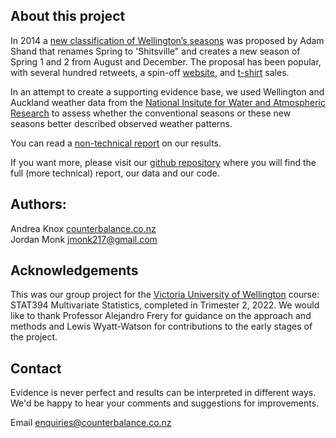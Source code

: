 ## About this project

In 2014 a [new classification of Wellington’s seasons](https://twitter.com/adamshand/status/513197000930521089?cxt=HHwWgsCTxIH9np8OAAAA) was proposed by Adam Shand that renames Spring to 'Shitsville" and creates a new season of Spring 1 and 2 from August and December. The proposal has been popular, with several hundred retweets, a spin-off [website](https://www.realnzweather.com), and [t-shirt](https://shitsville.printmighty.co.nz) sales.  

In an attempt to create a supporting evidence base, we used Wellington and Auckland weather data from the [National Insitute for Water and Atmospheric Research](https://cliflo.niwa.co.nz/) to assess whether the conventional seasons or these new seasons better described observed weather patterns. 

You can read a [non-technical report](https://andreaknox-nz.github.io/real_seasons/non_technical_report/Non-technical_report_html.html) on our results.

If you want more, please visit our [github repository](https://github.com/andreaknox-nz/real_seasons) where you will find the full (more technical) report, our data and our code.

## Authors: 
Andrea Knox [counterbalance.co.nz](https://counterbalance.co.nz>)  
Jordan Monk <jmonk217@gmail.com>

## Acknowledgements
This was our group project for the [Victoria University of Wellington](https://www.wgtn.ac.nz/) course: STAT394 Multivariate Statistics, completed in Trimester 2, 2022. We would like to thank Professor Alejandro Frery for guidance on the approach and methods and Lewis Wyatt-Watson for contributions to the early stages of the project.

## Contact
Evidence is never perfect and results can be interpreted in different ways. We'd be happy to hear your comments and suggestions for improvements.

Email <enquiries@counterbalance.co.nz>
